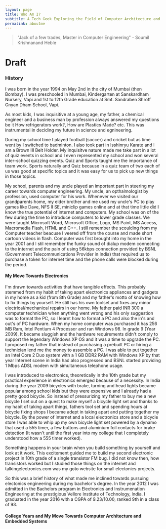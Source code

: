 ```yaml
---
layout: page
title: Who Am I?
subtitle: A Tech Geek Exploring the Field of Computer Architecture and ASICs.
permalink: aboutme
---
```


> "Jack of a few trades, Master in Computer Engineering" - Soumil Krishnanand Heble

# Draft
### History 
I was born in the year 1994 on May 2nd in the city of Mumbai (then Bombay). I was preschooled in Mumbai, Kindergarten at Sanskardham Nursery, Vapi and 1st to 12th Grade education at Smt. Sandraben Shroff Gnyan Dham School, Vapi.

As most kids, I was inquisitive at a young age, my father, a chemical engineer and a business man by profession always answered my questions be it How refrigerators work?, How are Plastics Made? etc. This was instrumental in deciding my future in science and egnineering.

During my school time I played football (soccer) and cricket but as time went by I switched to badminton. I also took part in Isshinryu Karate and I am a Brown III Belt Holder. My inquisitve nature made me take part in a lot of quiz events in school and I even represented my school and won several inter-school quizzing events. Quiz and Sports taught me the importance of team work. Sports naturally and Quiz because in a quiz team of two each of us was good at specific topics and it was easy for us to pick up new things in those topics.

My school, parents and my uncle played an important part in steering my career towards computer engineering. My uncle, an opthalmologist by profession, used computer for his work. Whenever we visited our grandparents home, my elder brother and me used my uncle's PC to play games like Dave, NFS II SE, miniclip games online and at that time little did I know the true potential of internet and computers. My school was on of the few during the time to introduce computers to lower grade classes. We were taught Microsoft Word, Microsoft Office, Logo, MS Paint, MS Access, Macromedia Flash, HTML and C++. I still remember the scoulding from my Computer teacher beacuse I veered off from the course and made short cartoon videos in flash. Computer was first brought into my home in the year 2001 and I stil remember the funky sound of dialup modem connecting to the internet and the pain of using 56kbps connection provided by BSNL (Government Telecommunications Provider in India) that required us to purchase a token for internet time and the phone calls were blocked during the period.

#### My Move Towards Electronics

I'm drawn towards activities that have tangible effects. This probably stemmed from my habit of taking apart electronics appliances and gadgets in my home as a kid (from 8th Grade) and my father's motto of knowing how to fix things by yourself. He still has his own toolset and fixes any minor electrical/mechanical repairs in our home. My father paid INR 300 a computer technician when anything went wrong and his only suggestion was to format the PC, so I learnt how to format a PC and also the in's and out's of PC hardware. When my home computer was purchased it has 256 MB Ram, Intel Pentium 4 Processor and ran Windows 98. In grade 9 (Year 2009), It became sluggish and the hardware requirements didn't comply to support the legendary Windows XP OS and it was a time to upgrade the PC. I proposed my father that instead of purchasing a prebuilt PC or hiring a technician lend me the money to assemble a PC. I was able to put together an Intel Core 2 Duo system with a 1 GB DDR2 RAM with Windows XP by that year Internet scene in India had also progressed and BSNL started providing 1 Mbps ADSL modem with simultaneous telephone usage.

I was introduced to electronics, theoretically in the 10th grade but my practical experience in electronics emerged because of a necessity. In India during the year 2009 bicycles with brake, turning and head lights became popular among school kids but they were expensive and I already had a pretty good bicycle. So instead of pressurizing my father to buy me a new bicycle I set out on a quest to make myself a bicycle light set and thanks to my habit of taking apart things, fathers tool set and spending hours at bicycle fixing shops I became adept in taking apart and putting together my bicycle. By the power of internet and a local electronics store and a bicycle store I was able to whip up my own bicycle light set powered by a dynamo that used a 555 timer, a few buttons and aluminium foil contacts for brake detection (It wasn't until the first year into my college that I completely understood how a 555 timer worked).

Something happens in your brain when you build something by yourself and look at it work. This excitement guided me to build my second electronic project in 10th grade of a single transistor FM bug. I did not know then, how transistors worked but I studied those things on the internet and talkingelectronics.com was my goto website for small electonics projects.

So this was a brief history of what made me inclined towards pursuing electonics engineering during my bachelor's degree. In the year 2012 I was admitted in the Bachelors program in Electronics and Instrumenation Engineering at the prestigious Vellore Institute of Technology, India. I graduated in the year 2016 with a CGPA of 9.23/10.00, ranked 9th in a class of 93.

#### College Years and My Move Towards Computer Architecture and Embedded Systems
